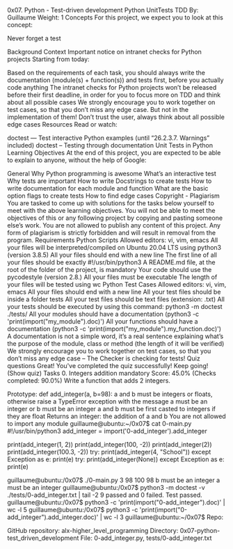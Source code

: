 0x07. Python - Test-driven development
Python UnitTests TDD
By: Guillaume Weight: 1 Concepts For this project, we expect you to look at this concept:

Never forget a test

Background Context Important notice on intranet checks for Python projects Starting from today:

Based on the requirements of each task, you should always write the documentation (module(s) + function(s)) and tests first, before you actually code anything The intranet checks for Python projects won’t be released before their first deadline, in order for you to focus more on TDD and think about all possible cases We strongly encourage you to work together on test cases, so that you don’t miss any edge case. But not in the implementation of them! Don’t trust the user, always think about all possible edge cases Resources Read or watch:

doctest — Test interactive Python examples (until “26.2.3.7. Warnings” included) doctest – Testing through documentation Unit Tests in Python Learning Objectives At the end of this project, you are expected to be able to explain to anyone, without the help of Google:

General Why Python programming is awesome What’s an interactive test Why tests are important How to write Docstrings to create tests How to write documentation for each module and function What are the basic option flags to create tests How to find edge cases Copyright - Plagiarism You are tasked to come up with solutions for the tasks below yourself to meet with the above learning objectives. You will not be able to meet the objectives of this or any following project by copying and pasting someone else’s work. You are not allowed to publish any content of this project. Any form of plagiarism is strictly forbidden and will result in removal from the program. Requirements Python Scripts Allowed editors: vi, vim, emacs All your files will be interpreted/compiled on Ubuntu 20.04 LTS using python3 (version 3.8.5) All your files should end with a new line The first line of all your files should be exactly #!/usr/bin/python3 A README.md file, at the root of the folder of the project, is mandatory Your code should use the pycodestyle (version 2.8.) All your files must be executable The length of your files will be tested using wc Python Test Cases Allowed editors: vi, vim, emacs All your files should end with a new line All your test files should be inside a folder tests All your test files should be text files (extension: .txt) All your tests should be executed by using this command: python3 -m doctest ./tests/ All your modules should have a documentation (python3 -c 'print(import("my_module").doc)') All your functions should have a documentation (python3 -c 'print(import("my_module").my_function.doc)') A documentation is not a simple word, it’s a real sentence explaining what’s the purpose of the module, class or method (the length of it will be verified) We strongly encourage you to work together on test cases, so that you don’t miss any edge case – The Checker is checking for tests! Quiz questions Great! You've completed the quiz successfully! Keep going! (Show quiz) Tasks 0. Integers addition mandatory Score: 45.0% (Checks completed: 90.0%) Write a function that adds 2 integers.

Prototype: def add_integer(a, b=98): a and b must be integers or floats, otherwise raise a TypeError exception with the message a must be an integer or b must be an integer a and b must be first casted to integers if they are float Returns an integer: the addition of a and b You are not allowed to import any module guillaume@ubuntu:~/0x07$ cat 0-main.py #!/usr/bin/python3 add_integer = import('0-add_integer').add_integer

print(add_integer(1, 2)) print(add_integer(100, -2)) print(add_integer(2)) print(add_integer(100.3, -2)) try: print(add_integer(4, "School")) except Exception as e: print(e) try: print(add_integer(None)) except Exception as e: print(e)

guillaume@ubuntu:/0x07$ ./0-main.py 3 98 100 98 b must be an integer a must be an integer guillaume@ubuntu:/0x07$ python3 -m doctest -v ./tests/0-add_integer.txt | tail -2 9 passed and 0 failed. Test passed. guillaume@ubuntu:/0x07$ python3 -c 'print(import("0-add_integer").doc)' | wc -l 5 guillaume@ubuntu:/0x07$ python3 -c 'print(import("0-add_integer").add_integer.doc)' | wc -l 3 guillaume@ubuntu:~/0x07$ Repo:

GitHub repository: alx-higher_level_programming Directory: 0x07-python-test_driven_development File: 0-add_integer.py, tests/0-add_integer.txt
